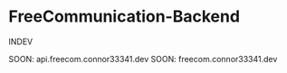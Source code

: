 # FreeCommunication-Backend
 
INDEV

SOON: api.freecom.connor33341.dev
SOON: freecom.connor33341.dev